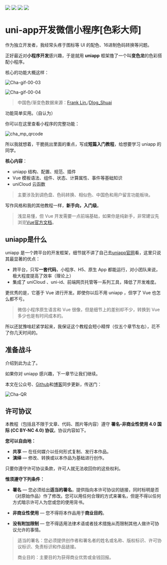 [![](https://img.shields.io/badge/uniapp-x.x-orange.svg)](https://www.python.org/downloads/release/python-370/)
[![](https://img.shields.io/badge/vue-2.X-blue.svg)](https://getbootstrap.com/docs/4.1/getting-started/introduction/)
[![](https://img.shields.io/badge/HBuilder-3.5-green.svg)](https://docs.djangoproject.com/en/2.1/releases/2.1/)
[![](https://img.shields.io/badge/license-CC_BY_NC_4.0-000000.svg)](https://creativecommons.org/licenses/by-nc/4.0/)

# uni-app开发微信小程序[色彩大师]

作为独立开发者，我经常头疼于图标等 UI 的配色、16进制色码转换等问题。

正好最近对**小程序开发**感兴趣，于是就用 **uniapp** 框架撸了一个叫**变色龙**的色彩搭配小程序。

核心的功能大概这样：

![Cha-gif-00-03](https://blog.dusaiphoto.com/img-sufacego3/Cha-gif-00-03.gif)

![Cha-gif-00-04](https://blog.dusaiphoto.com/img-sufacego3/Cha-gif-00-04.gif)

> 中国色/渐变色数据来源：[Frank Lin.](http://www.2kil.com/)/[Dlog_Shuai](https://ext.dcloud.net.cn/plugin?id=3558)

功能简单实用。（自认为）

你可以在这里查看小程序的完整功能：

![cha_mp_qrcode](https://blog.dusaiphoto.com/img-sufacego3/cha_mp_qrcode.jpg)



所以我就想着，干脆挑出里面的重点，写成**短篇入门教程**，给想要学习 uniapp 的同学。

**核心内容**：

- uniapp 结构、配置、规范、插件
- Vue 模板语法、组件、状态、计算属性、事件等基础知识
- uniCloud 云函数

> 主要涉及到调色盘、色码转换、相似色、中国色和用户留言功能板块。

写作风格和我的其他教程一样，**新手向，入门级**。

> 浅显易懂，但 Vue 开发需要一点前端基础，如果你是纯新手，非常建议先浏览[Vue官方文档](https://cn.vuejs.org/)。

## uniapp是什么

uniapp 是一个跨平台的开发框架，细节就不讲了自己去[uniapp官网](https://uniapp.dcloud.net.cn/)看，这里只说其最显著的优点：

- 跨平台，只写**一套代码**，小程序、H5、原生 App 都能运行，对小团队来说，极大程度提高了效率（理论上）
- 集成了 uniCloud 、uni-id、前端网页托管等一系列工具，降低了开发难度。

更优秀的是，它基于 Vue 进行开发。即使你以后不用 uniapp ，但学了 Vue 也怎么都不亏。

> 微信小程序原生语言和 Vue 很像，但是细节上的差别却不少，转换到 Vue 多少也是有时间成本的。

所以还犹豫啥赶紧学起来，我保证这个教程会短小精悍（仅五个章节左右），花不了你几天时间的。

## 准备战斗

介绍到此为止了。

如果你对 uniapp 感兴趣，下一章节让我们继续。

本文在公众号、[Github](https://github.com/stacklens/chameleon-tutorial/md)和[博客](https://www.dusaiphoto.com/)同步更新，传送门：

![Cha-QR](https://blog.dusaiphoto.com/img-sufacego3/Cha-QR.jpg)

## 许可协议

本教程（包括且不限于文章、代码、图片等内容）遵守 **署名-非商业性使用 4.0 国际 (CC BY-NC 4.0) 协议**。协议内容如下。

**您可以自由地：**

- **共享** — 在任何媒介以任何形式复制、发行本作品。
- **演绎** — 修改、转换或以本作品为基础进行创作。

只要你遵守许可协议条款，许可人就无法收回你的这些权利。

**惟须遵守下列条件：**

- **署名** — 您必须给出**适当的署名**，提供指向本许可协议的链接，同时标明是否（对原始作品）作了修改。您可以用任何合理的方式来署名，但是不得以任何方式暗示许可人为您或您的使用背书。
- **非商业性使用** — 您不得将本作品用于**商业目的**。

- **没有附加限制** — 您不得适用法律术语或者技术措施从而限制其他人做许可协议允许的事情。

> 适当的署名：您必须提供创作者和署名者的姓名或名称、版权标识、许可协议标识、免责标识和作品链接。
>
> 商业目的：主要目的为获得商业优势或金钱回报。
